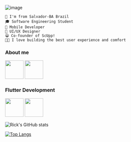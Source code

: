 ![image](https://github.com/RicMerces/RicMerces/assets/61097674/d6674d61-2894-4f77-8eaf-53f332b8a421)



````
📍 I'm from Salvador-BA Brazil 
🎓 Software Engineering Student
📱 Mobile Developer 
🎨 UI/UX Designer
😀 Co-founder of ScUpp!
👨‍💻 I love building the best user experience and comfort
````


### About me


<a href="https://www.linkedin.com/in/ricardo-oliveira-373b231b2/"><img height="60px" src="https://cdn.jsdelivr.net/gh/devicons/devicon/icons/linkedin/linkedin-original.svg"></a>
<a href="https://www.behance.net/ricardo5"><img height="60px" src="https://cdn.jsdelivr.net/gh/devicons/devicon/icons/behance/behance-original.svg"></a>



### Flutter Development


<a><img height="60px" style="max-width:200px" src="https://cdn.jsdelivr.net/gh/devicons/devicon/icons/dart/dart-original.svg"></a>
<a><img height="60px" style="max-width:200px" src="https://cdn.jsdelivr.net/gh/devicons/devicon/icons/flutter/flutter-original.svg"></a>

![Rick's GitHub stats](https://github-readme-stats.vercel.app/api?username=RicMerces&show_icons=true) 





[![Top Langs](https://github-readme-stats.vercel.app/api/top-langs/?username=RicMerces&layout=compact/)](https://github.com/ricardoliveiraof2m/github-readme-stats)

